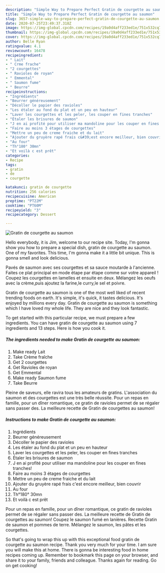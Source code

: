 ```yaml
---
description: "Simple Way to Prepare Perfect Gratin de courgette au saumon"
title: "Simple Way to Prepare Perfect Gratin de courgette au saumon"
slug: 3657-simple-way-to-prepare-perfect-gratin-de-courgette-au-saumon
date: 2020-07-25T23:49:37.318Z
image: https://img-global.cpcdn.com/recipes/19a0d4aff233ed1e/751x532cq70/gratin-de-courgette-au-saumon-photo-principale-de-la-recette.jpg
thumbnail: https://img-global.cpcdn.com/recipes/19a0d4aff233ed1e/751x532cq70/gratin-de-courgette-au-saumon-photo-principale-de-la-recette.jpg
cover: https://img-global.cpcdn.com/recipes/19a0d4aff233ed1e/751x532cq70/gratin-de-courgette-au-saumon-photo-principale-de-la-recette.jpg
author: Belle Ryan
ratingvalue: 4.1
reviewcount: 16478
recipeingredient:
- " Lait"
- " Crme frache"
- "2 courgettes"
- " Ravioles de royan"
- " Emmental"
- " Saumon fume"
- " Beurre"
recipeinstructions:
- "Ingrédients"
- "Beurrer généreusement"
- "Décoller le papier des ravioles"
- "Les étaler au fond du plat et un peu en hauteur"
- "Laver les courgettes et les peler, les couper en fines tranches"
- "Étaler les brisures de saumon"
- "J en ai profité pour utiliser ma mandoline pour les couper en fines tranches!"
- "Faire au moins 3 étages de courgettes"
- "Mettre un peu de creme fraiche et du lait"
- "Ajouter du gruyère rapé frais c&#39;est encore meilleur, bien couvrir"
- "Au four"
- "Th°180° 30mn"
- "Et voilà c est prêt"
categories:
- Recipe
tags:
- gratin
- de
- courgette

katakunci: gratin de courgette 
nutrition: 256 calories
recipecuisine: American
preptime: "PT22M"
cooktime: "PT60M"
recipeyield: "3"
recipecategory: Dessert

---
```



![Gratin de courgette au saumon](https://img-global.cpcdn.com/recipes/19a0d4aff233ed1e/751x532cq70/gratin-de-courgette-au-saumon-photo-principale-de-la-recette.jpg)

Hello everybody, it is Jim, welcome to our recipe site. Today, I'm gonna show you how to prepare a special dish, gratin de courgette au saumon. One of my favorites. This time, I'm gonna make it a little bit unique. This is gonna smell and look delicious.

Pavés de saumon avec ses courgettes et sa sauce moutarde à l&#39;ancienne. Faites ce plat principal en mode étape par étape comme sur votre appareil ! Coupez les courgettes en lamelles et ensuite en deux. Mélangez les oeufs avec la crème,puis ajoutez la farine,le curry,le sel et poivre.

Gratin de courgette au saumon is one of the most well liked of recent trending foods on earth. It's simple, it's quick, it tastes delicious. It's enjoyed by millions every day. Gratin de courgette au saumon is something which I have loved my whole life. They are nice and they look fantastic.


To get started with this particular recipe, we must prepare a few ingredients. You can have gratin de courgette au saumon using 7 ingredients and 13 steps. Here is how you cook it.

<!--inarticleads1-->

##### The ingredients needed to make Gratin de courgette au saumon:

1. Make ready  Lait
1. Take  Crème fraîche
1. Get 2 courgettes
1. Get  Ravioles de royan
1. Get  Emmental
1. Make ready  Saumon fume
1. Take  Beurre


Pleine de saveurs, elle ravira tous les amateurs de gratins. L&#39;association du saumon et des courgettes est une très belle réussite. Pour un repas en famille, pour un dîner romantique, ce gratin de ravioles permet de se régaler sans passer des. La meilleure recette de Gratin de courgettes au saumon! 

<!--inarticleads2-->

##### Instructions to make Gratin de courgette au saumon:

1. Ingrédients
1. Beurrer généreusement
1. Décoller le papier des ravioles
1. Les étaler au fond du plat et un peu en hauteur
1. Laver les courgettes et les peler, les couper en fines tranches
1. Étaler les brisures de saumon
1. J en ai profité pour utiliser ma mandoline pour les couper en fines tranches!
1. Faire au moins 3 étages de courgettes
1. Mettre un peu de creme fraiche et du lait
1. Ajouter du gruyère rapé frais c&#39;est encore meilleur, bien couvrir
1. Au four
1. Th°180° 30mn
1. Et voilà c est prêt


Pour un repas en famille, pour un dîner romantique, ce gratin de ravioles permet de se régaler sans passer des. La meilleure recette de Gratin de courgettes au saumon! Coupez le saumon fumé en lanières. Recette Gratin de saumon et pommes de terre. Mélangez le saumon, les pâtes et les courgettes. 

So that's going to wrap this up with this exceptional food gratin de courgette au saumon recipe. Thank you very much for your time. I am sure you will make this at home. There is gonna be interesting food in home recipes coming up. Remember to bookmark this page on your browser, and share it to your family, friends and colleague. Thanks again for reading. Go on get cooking!
